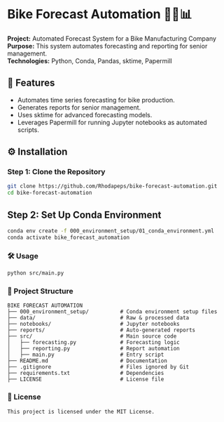 # Bike Forecast Automation 🚴‍♂️📊

**Project:** Automated Forecast System for a Bike Manufacturing Company  
**Purpose:** This system automates forecasting and reporting for senior management.  
**Technologies:** Python, Conda, Pandas, sktime, Papermill  

## 📌 Features

- Automates time series forecasting for bike production.
- Generates reports for senior management.
- Uses sktime for advanced forecasting models.
- Leverages Papermill for running Jupyter notebooks as automated scripts.

## ⚙️ Installation

### Step 1: Clone the Repository

```sh
git clone https://github.com/Rhodapeps/bike-forecast-automation.git
cd bike-forecast-automation
```

## Step 2: Set Up Conda Environment

```sh
conda env create -f 000_environment_setup/01_conda_environment.yml
conda activate bike_forecast_automation
```

### 🛠 Usage

```sh
python src/main.py
```

### 📂 Project Structure

```text
BIKE FORECAST AUTOMATION
├── 000_environment_setup/          # Conda environment setup files
├── data/                           # Raw & processed data
├── notebooks/                      # Jupyter notebooks
├── reports/                        # Auto-generated reports
├── src/                            # Main source code
│   ├── forecasting.py              # Forecasting logic
│   ├── reporting.py                # Report automation
│   ├── main.py                     # Entry script
├── README.md                       # Documentation
├── .gitignore                      # Files ignored by Git
├── requirements.txt                # Dependencies
├── LICENSE                         # License file 
```

### 📄 License

```text
This project is licensed under the MIT License.
```
